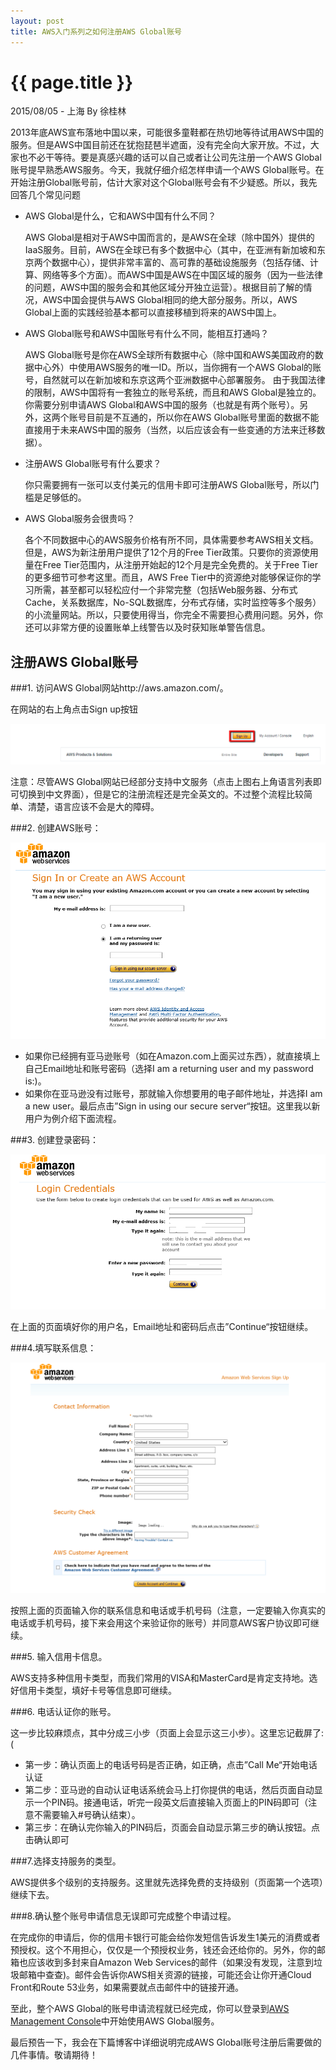 ```yaml
---
layout: post
title: AWS入门系列之如何注册AWS Global账号
---
```


{{ page.title }}
================

<p class="meta">2015/08/05 - 上海 By 徐桂林</p>

2013年底AWS宣布落地中国以来，可能很多童鞋都在热切地等待试用AWS中国的服务。但是AWS中国目前还在犹抱琵琶半遮面，没有完全向大家开放。不过，大家也不必干等待。要是真感兴趣的话可以自己或者让公司先注册一个AWS Global账号提早熟悉AWS服务。今天，我就仔细介绍怎样申请一个AWS Global账号。在开始注册Global账号前，估计大家对这个Global账号会有不少疑惑。所以，我先回答几个常见问题

- AWS Global是什么，它和AWS中国有什么不同？

	AWS Global是相对于AWS中国而言的，是AWS在全球（除中国外）提供的IaaS服务。目前，AWS在全球已有多个数据中心（其中，在亚洲有新加坡和东京两个数据中心），提供非常丰富的、高可靠的基础设施服务（包括存储、计算、网络等多个方面）。而AWS中国是AWS在中国区域的服务（因为一些法律的问题，AWS中国的服务会和其他区域分开独立运营）。根据目前了解的情况，AWS中国会提供与AWS Global相同的绝大部分服务。所以，AWS Global上面的实践经验基本都可以直接移植到将来的AWS中国上。

- AWS Global账号和AWS中国账号有什么不同，能相互打通吗？

	AWS Global账号是你在AWS全球所有数据中心（除中国和AWS美国政府的数据中心外）中使用AWS服务的唯一ID。所以，当你拥有一个AWS Global的账号，自然就可以在新加坡和东京这两个亚洲数据中心部署服务。 由于我国法律的限制，AWS中国将有一套独立的账号系统，而且和AWS Global是独立的。你需要分别申请AWS Global和AWS中国的服务（也就是有两个账号）。另外，这两个账号目前是不互通的，所以你在AWS Global账号里面的数据不能直接用于未来AWS中国的服务（当然，以后应该会有一些变通的方法来迁移数据）。

- 注册AWS Global账号有什么要求？
	
	你只需要拥有一张可以支付美元的信用卡即可注册AWS Global账号，所以门槛是足够低的。

- AWS Global服务会很贵吗？

	各个不同数据中心的AWS服务价格有所不同，具体需要参考AWS相关文档。但是，AWS为新注册用户提供了12个月的Free Tier政策。只要你的资源使用量在Free Tier范围内，从注册开始起的12个月是完全免费的。关于Free Tier的更多细节可参考这里。而且，AWS Free Tier中的资源绝对能够保证你的学习所需，甚至都可以轻松应付一个非常完整（包括Web服务器、分布式Cache，关系数据库，No-SQL数据库，分布式存储，实时监控等多个服务）的小流量网站。所以，只要使用得当，你完全不需要担心费用问题。另外，你还可以非常方便的设置账单上线警告以及时获知账单警告信息。

## 注册AWS Global账号

###1. 访问AWS Global网站http://aws.amazon.com/。

在网站的右上角点击Sign up按钮

![sign up按钮](/images/2015-08-05/signup-button.png)
     
注意：尽管AWS Global网站已经部分支持中文服务（点击上图右上角语言列表即可切换到中文界面），但是它的注册流程还是完全英文的。不过整个流程比较简单、清楚，语言应该不会是大的障碍。
 
###2. 创建AWS账号：

![sign up账号名](/images/2015-08-05/signup-account.png)

- 如果你已经拥有亚马逊账号（如在Amazon.com上面买过东西），就直接填上自己Email地址和账号密码（选择I am a returning user and my password is:)。
- 如果你在亚马逊没有过账号，那就输入你想要用的电子邮件地址，并选择I am a new user。最后点击”Sign in using our secure server“按钮。这里我以新用户为例介绍下面流程。
 
###3. 创建登录密码：

![sign up密码设置](/images/2015-08-05/signup-password.png)

在上面的页面填好你的用户名，Email地址和密码后点击”Continue“按钮继续。
 
###4.填写联系信息：

![sign up联系信息](/images/2015-08-05/signup-contact.png) 

按照上面的页面输入你的联系信息和电话或手机号码（注意，一定要输入你真实的电话或手机号码，接下来会用这个来验证你的账号）并同意AWS客户协议即可继续。
 
###5. 输入信用卡信息。

AWS支持多种信用卡类型，而我们常用的VISA和MasterCard是肯定支持地。选好信用卡类型，填好卡号等信息即可继续。
 
###6. 电话认证你的账号。

这一步比较麻烦点，其中分成三小步（页面上会显示这三小步）。这里忘记截屏了:(

- 第一步：确认页面上的电话号码是否正确，如正确，点击”Call Me“开始电话认证
- 第二步：亚马逊的自动认证电话系统会马上打你提供的电话，然后页面自动显示一个PIN码。接通电话，听完一段英文后直接输入页面上的PIN码即可（注意不需要输入#号确认结束）。
- 第三步：在确认完你输入的PIN码后，页面会自动显示第三步的确认按钮。点击确认即可

###7.选择支持服务的类型。

AWS提供多个级别的支持服务。这里就先选择免费的支持级别（页面第一个选项）继续下去。
 
###8.确认整个账号申请信息无误即可完成整个申请过程。
 
在完成你的申请后，你的信用卡银行可能会给你发短信告诉发生1美元的消费或者预授权。这个不用担心，仅仅是一个预授权业务，钱还会还给你的。另外，你的邮箱也应该收到多封来自Amazon Web Services的邮件（如果没有发现，注意到垃圾邮箱中查查)。邮件会告诉你AWS相关资源的链接，可能还会让你开通Cloud Front和Route 53业务，如果需要就点击邮件中的链接开通。
 
至此，整个AWS Global的账号申请流程就已经完成，你可以登录到[AWS Management Console](https://console.aws.amazon.com/console/home)中开始使用AWS Global服务。
 
最后预告一下，我会在下篇博客中详细说明完成AWS Global账号注册后需要做的几件事情。敬请期待！